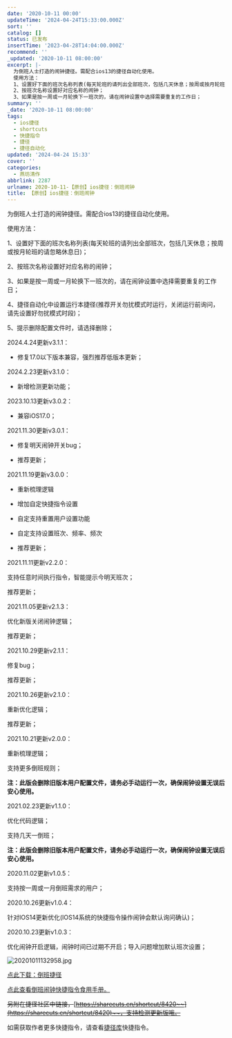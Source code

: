 ```yaml
---
date: '2020-10-11 00:00'
updateTime: '2024-04-24T15:33:00.000Z'
sort: ''
catalog: []
status: 已发布
insertTime: '2023-04-28T14:04:00.000Z'
recommend: ''
_updated: '2020-10-11 08:00:00'
excerpt: |-
  为倒班人士打造的闹钟捷径。需配合ios13的捷径自动化使用。
  使用方法：
  1、设置好下面的班次名称列表(每天轮班的请列出全部班次，包括几天休息；按周或按月轮班的请忽略休息日)；
  2、按班次名称设置好对应名称的闹钟；
  3、如果是按一周或一月轮换下一班次的，请在闹钟设置中选择需要重复的工作日；
summary: ''
_date: '2020-10-11 08:00:00'
tags:
  - ios捷径
  - shortcuts
  - 快捷指令
  - 捷径
  - 捷径自动化
updated: '2024-04-24 15:33'
cover: ''
categories:
  - 燕坊清作
abbrlink: 2287
urlname: 2020-10-11-【原创】ios捷径：倒班闹钟
title: 【原创】ios捷径：倒班闹钟
---
```


为倒班人士打造的闹钟捷径。需配合ios13的捷径自动化使用。


使用方法：


1、设置好下面的班次名称列表(每天轮班的请列出全部班次，包括几天休息；按周或按月轮班的请忽略休息日)；


2、按班次名称设置好对应名称的闹钟；


3、如果是按一周或一月轮换下一班次的，请在闹钟设置中选择需要重复的工作日；


4、捷径自动化中设置运行本捷径(推荐开关勿扰模式时运行，关闭运行前询问，请先设置好勿扰模式时段)；


5、提示删除配置文件时，请选择删除；


2024.4.24更新v3.1.1：

- 修复17.0以下版本兼容，强烈推荐低版本更新；

2024.2.23更新v3.1.0：

- 新增检测更新功能；

2023.10.13更新v3.0.2：

- 兼容iOS17.0；

2021.11.30更新v3.0.1：


- 修复明天闹钟开关bug；


- 推荐更新；


2021.11.19更新v3.0.0：


- 重新梳理逻辑

- 增加自定快捷指令设置
- 自定支持重置用户设置功能
- 自定支持设置班次、频率、频次
- 推荐更新；

2021.11.11更新v2.2.0：


支持任意时间执行指令，智能提示今明天班次；


推荐更新；


2021.11.05更新v2.1.3：


优化新版关闭闹钟逻辑；


推荐更新；


2021.10.29更新v2.1.1：


修复bug；


推荐更新；


2021.10.26更新v2.1.0：


重新优化逻辑；


推荐更新；


2021.10.21更新v2.0.0：


重新梳理逻辑；


支持更多倒班规则；


**注：此版会删除旧版本用户配置文件，请务必手动运行一次，确保闹钟设置无误后安心使用。**


2021.02.23更新v1.1.0：


优化代码逻辑；


支持几天一倒班；


**注：此版会删除旧版本用户配置文件，请务必手动运行一次，确保闹钟设置无误后安心使用。**


2020.11.02更新v1.0.5：


支持按一周或一月倒班需求的用户；


2020.10.26更新v1.0.4：


针对IOS14更新优化(IOS14系统的快捷指令操作闹钟会默认询问确认)；


2020.10.23更新v1.0.3：


优化闹钟开启逻辑，闹钟时间已过期不开启；导入问题增加默认班次设置；


![20201011132958.jpg](https://image.bmqy.net/upload/3a0b12014afae82a01e18ec0d2d8b469.jpg)


[点此下载：倒班捷径](https://www.icloud.com/shortcuts/064a137b3d334dd0bb975bc50269ce2a)


[点此查看倒班闹钟快捷指令食用手册。](https://bmqy.github.io/shortcuts/item/daoban.html)


~~另附在捷径社区中链接，~~[~~https://sharecuts.cn/shortcut/8420~~](https://sharecuts.cn/shortcut/8420)~~，支持检测更新版哦。~~


如需获取作者更多快捷指令，请查看[捷径库](https://www.bmqy.net/2342.html)快捷指令。

